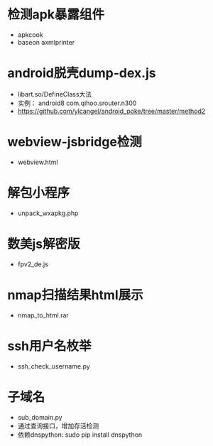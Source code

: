 # 检测apk暴露组件
- apkcook
- baseon axmlprinter

# android脱壳dump-dex.js
- libart.so/DefineClass大法
- 实例： android8 com.qihoo.srouter.n300
- https://github.com/ylcangel/android_poke/tree/master/method2

# webview-jsbridge检测
- webview.html

# 解包小程序
- unpack_wxapkg.php

# 数美js解密版
- fpv2_de.js

# nmap扫描结果html展示
- nmap_to_html.rar

# ssh用户名枚举
- ssh_check_username.py

# 子域名
- sub_domain.py
- 通过查询接口，增加存活检测
- 依赖dnspython: sudo pip install dnspython
